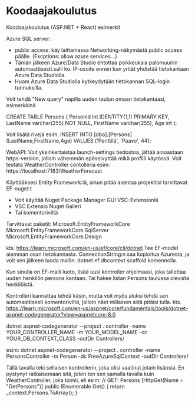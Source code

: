 # Koodaajakoulutus
Koodaajakoulutus (ASP.NET + React) esimerkit 


Azure SQL server:
- public access: käy laittamassa Networking-näkymästä public access päälle.
    (Excptions: allow azure services...)
- Tämän jälkeen Azure/Data Studio ehtottaa poikkeuksia palomuuriin automaattisesti.salli ko. IP-osoite ennen kun yrität yhdistää tietokantaan Azure Data Studiolla.
- Huom Azure Data Studiolla kytkeydytään tietokannan SQL-login tunnuksilla.


Voit tehdä "New query" napilla uuden taulun omaan tietokantaasi, esimerkkinä

CREATE TABLE Persons (
    Personid int IDENTITY(1,1) PRIMARY KEY,
    LastName varchar(255) NOT NULL,
    FirstName varchar(255),
    Age int
);

Voit lisätä rivejä esim. INSERT INTO [dbo].[Persons] (LastName,FirstName,Age)
VALUES ('Penttilä', 'Paavo', 44);

WebAPI:
Voit yksinkertaistaa launch-settings tiedostoa, jättää ainoastaan https-version, jolloin vähemmän epäselvyttää mikä profiili käytössä. Voit testata WeatherController contolleria esim: https://localhost:7183/WeatherForecast

Käyttääksesi Entity Framework:iä, sinun pitää asentaa projektiisi tarvittavat EF-nuget:t
- Voit käyttää Nuget Package Manager GUI VSC-Extensioniä
- VSC Extensio Nuget Galleri
- Tai komentoriviltä

Tarvittavat paketit:
Microsoft.EntityFrameworkCore
Microsoft.EntityFrameworkCore.SqlServer
Microsoft.EntityFrameworkCore.Design

kts. https://learn.microsoft.com/en-us/ef/core/cli/dotnet
Tee EF-model aiemman osan tietokannasta.
ConnectionString:n saa kopioitua Azuresta, ja voit sen jälkeen luoda mallin:
dotnet ef dbcontext scaffold komennolla.

Kun sinulla on EF-malli luoto, lisää uusi kontroller ohjelmaasi, joka tallettaa uuden henkilön persons kantaan. Tai hakee listan Persons taulussa olevista henkilöistä.

Kontrolleri kannattaa tehdä käsin, mutta voit myös aluksi tehdä sen automaattisesti komentoriviltä, jolloin näet millainen siitä pitäisi tulla. kts. https://learn.microsoft.com/en-us/aspnet/core/fundamentals/tools/dotnet-aspnet-codegenerator?view=aspnetcore-8.0

dotnet aspnet-codegenerator --project . controller -name YOUR_CONTROLLER_NAME -m YOUR_MODEL_NAME -dc YOUR_DB_CONTEXT_CLASS -outDir Controllers/

esim: dotnet aspnet-codegenerator --project . controller -name PersonsController -m Person -dc FreeAzureSqlContext -outDir Controllers/

Tällä tavalla teki sellaisen kontrollerin, joka olisi vaatinut jotain lisäosia. En pystynyt ratkaisemaan sitä, joten ten sen samalla tavalla kuin WeatherController, joka toimii, eli esim:
// GET: Persons
        [HttpGet(Name = "GetPersons")]
        public IEnumerable<Person> Get()
        {
              return _context.Persons.ToArray();
        }
